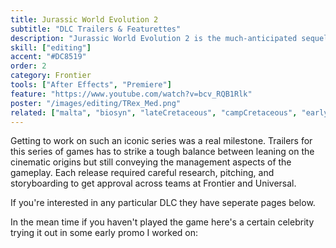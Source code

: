 ```yaml
---
title: Jurassic World Evolution 2
subtitle: "DLC Trailers & Featurettes"
description: "Jurassic World Evolution 2 is the much-anticipated sequel to Frontier’s ground-breaking 2018 management simulation"
skill: ["editing"]
accent: "#DC8519"
order: 2
category: Frontier
tools: ["After Effects", "Premiere"]
feature: "https://www.youtube.com/watch?v=bcv_RQB1Rlk"
poster: "/images/editing/TRex_Med.png"
related: ["malta", "biosyn", "lateCretaceous", "campCretaceous", "earlyCretaceous"]
---
```


<script>
  import ReadMore from '$lib/components/ReadMore.svelte';
  import YouTube from '$lib/components/YouTube.svelte';
  // Cut Content
  // <YouTube url="https://www.youtube.com/watch?v=iR8I8uEY2hU" />
</script>

Getting to work on such an iconic series was a real milestone. Trailers for this series of games has to strike a tough balance between leaning on the cinematic origins but still conveying the management aspects of the gameplay. Each release required careful research, pitching, and storyboarding to get approval across teams at Frontier and Universal.

<ReadMore link='/project/jwe2' colour='#DC8519'>

If you're interested in any particular DLC they have seperate pages below.

In the mean time if you haven't played the game here's a certain celebrity trying it out in some early promo I worked on:

<YouTube url="https://www.youtube.com/watch?v=WRo39vtLJLA" />

</ReadMore>
